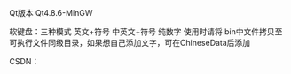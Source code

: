 Qt版本 Qt4.8.6-MinGW

软键盘：三种模式 英文+符号 中英文+符号 纯数字
使用时请将 bin中文件拷贝至可执行文件同级目录，如果想自己添加文字，可在ChineseData后添加


CSDN：
